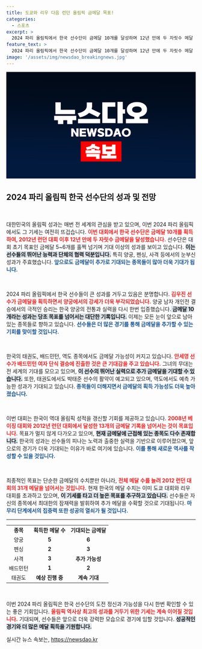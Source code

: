```yaml
---
title: 도쿄와 리우 다음 런던 올림픽 금메달 목표!
categories:
  - 스포츠
excerpt: >
  2024 파리 올림픽에서 한국 선수단이 금메달 10개를 달성하며 12년 만에 두 자릿수 메달 획득에 성공했습니다. 기대 이상의 성과를 이룬 선수들은 앞으로 남은 종목에서도 금을 더 추가할 가능성이 높아 관심이 집중되고 있습니다!
feature_text: >
  2024 파리 올림픽에서 한국 선수단이 금메달 10개를 달성하며 12년 만에 두 자릿수 메달 획득에 성공했습니다. 기대 이상의 성과를 이룬 선수들은 앞으로 남은 종목에서도 금을 더 추가할 가능성이 높아 관심이 집중되고 있습니다!
image: '/assets/img/newsdao_breakingnews.jpg'
---
```


<p><img src="/assets/img/newsdao_breakingnews.jpg" alt="ontimetimes 속보" /></p>

<h2 data-ke-size="size26">2024 파리 올림픽 한국 선수단의 성과 및 전망</h2>

<p data-ke-size="size16">&nbsp;</p>

<p>대한민국의 올림픽 성과는 매번 전 세계의 관심을 받고 있으며, 이번 2024 파리 올림픽에서도 그 기세는 여전히 뜨겁습니다. <b><span style="color: #ee2323;">이번 대회에서 한국 선수단은 금메달 10개를 획득하여, 2012년 런던 대회 이후 12년 만에 두 자릿수 금메달을 달성했습니다.</span></b> 선수단은 대회 초기 목표인 금메달 5~6개를 훌쩍 넘기며 기대 이상의 성과를 보이고 있습니다. <b><span style="background-color: #21538527;">이는 선수들의 뛰어난 능력과 단체의 협력 덕분입니다.</span></b> 특히 양궁, 펜싱, 사격 등에서의 눈부신 성과가 주효했습니다.<b><span style="color: #1a5490;"> 앞으로도 금메달이 추가로 기대되는 종목들이 많아 더욱 기대가 됩니다.</span></b></p>

<p data-ke-size="size16">&nbsp;</p>

<p>2024 파리 올림픽에서 한국 선수들이 큰 성과를 거두고 있음은 분명합니다. <b><span style="color: #ee2323;">김우진 선수가 금메달을 획득하면서 양궁에서의 강세가 더욱 부각되었습니다.</span></b> 양궁 남자 개인전 결승에서의 극적인 승리는 한국 양궁의 전통과 실력을 다시 한번 입증했습니다.<b><span style="background-color: #21538527;"> 금메달 10개라는 성과는 당초 목표를 넘어서는 대단한 기록입니다.</span></b> 이제는 모든 눈이 앞으로 남아 있는 종목들로 향하고 있습니다. <b><span style="color: #1a5490;">선수들은 더 많은 경기를 통해 금메달을 추가할 수 있는 기회를 맞이할 것입니다.</span></b></p>

<p data-ke-size="size16">&nbsp;</p>

<p>한국의 태권도, 배드민턴, 역도 종목에서도 금메달 가능성이 커지고 있습니다. <b><span style="color: #ee2323;">안세영 선수가 배드민턴 여자 단식 결승에 진출한 것은 큰 기대감을 주고 있습니다.</span></b> 그녀의 무대는 전 세계의 기대를 모으고 있으며, <b><span style="background-color: #21538527;">이 선수의 뛰어난 실력으로 추가 금메달을 기대할 수 있습니다.</span></b> 또한, 태권도에서도 박태준 선수의 활약이 예고되고 있으며, 역도에서도 예측 가능한 성과가 기대되고 있습니다.<b><span style="color: #1a5490;"> 종목들이 더해지면서 금메달의 획득 가능성도 더욱 높아졌습니다.</span></b></p>

<p data-ke-size="size16">&nbsp;</p>

<p>이번 대회는 한국이 역대 올림픽 성적을 갱신할 기회를 제공하고 있습니다. <b><span style="color: #ee2323;">2008년 베이징 대회와 2012년 런던 대회에서 달성한 13개의 금메달 기록을 넘어서는 것이 목표입니다.</span></b> 목표가 멀지 않게 다가오고 있으며, <b><span style="background-color: #21538527;">현재 금메달에 근접해 있는 종목도 다수 존재합니다.</span></b> 한국의 성과는 선수들의 피나는 노력과 출중한 실력을 기반으로 이루어졌으며, 앞으로의 경기가 더욱 기대되는 이유가 바로 여기에 있습니다. <b><span style="color: #1a5490;">이를 통해 새로운 역사를 작성할 수 있을 것입니다.</span></b></p>

<p data-ke-size="size16">&nbsp;</p>

<p>최종적인 목표는 단순한 금메달의 수치뿐만 아니라, <b><span style="color: #ee2323;">전체 메달 수를 늘려 2012 런던 대회의 31개 메달을 넘어서는 것입니다.</span></b> 현재 한국의 메달 수치는 이미 도쿄 대회와 리우 대회를 초과하고 있으며, <b><span style="background-color: #21538527;">이 기세를 타고 더 높은 목표를 추구하고 있습니다.</span></b> 선수들은 자신의 종목에서 최대한의 잠재력을 발휘하여 추가 메달을 수확할 것으로 기대됩니다.<b><span style="color: #1a5490;"> 마무리 단계에서의 집중력 또한 성공의 열쇠가 될 것입니다.</span></b></p>

<hr>

<table style="width: 100%;">
  <tbody>
    <tr>
      <td style="text-align: center; height: 17px;"><b>종목</b></td>
      <td style="text-align: center; height: 17px;"><b>획득한 메달 수</b></td>
      <td style="text-align: center; height: 17px;"><b>기대되는 금메달</b></td>
    </tr>
    <tr>
      <td style="text-align: center; height: 17px;">양궁</td>
      <td style="text-align: center; height: 17px;"><b>5</b></td>
      <td style="text-align: center; height: 17px;"><b>6</b></td>
    </tr>
    <tr>
      <td style="text-align: center; height: 17px;">펜싱</td>
      <td style="text-align: center; height: 17px;"><b>2</b></td>
      <td style="text-align: center; height: 17px;"><b>3</b></td>
    </tr>
    <tr>
      <td style="text-align: center; height: 17px;">사격</td>
      <td style="text-align: center; height: 17px;"><b>3</b></td>
      <td style="text-align: center; height: 17px;"><b>추가 가능성</b></td>
    </tr>
    <tr>
      <td style="text-align: center; height: 17px;">배드민턴</td>
      <td style="text-align: center; height: 17px;"><b>1</b></td>
      <td style="text-align: center; height: 17px;"><b>2</b></td>
    </tr>
    <tr>
      <td style="text-align: center; height: 17px;">태권도</td>
      <td style="text-align: center; height: 17px;"><b>예상 진행 중</b></td>
      <td style="text-align: center; height: 17px;"><b>계속 기대</b></td>
    </tr>
  </tbody>
</table>

<p data-ke-size="size16">&nbsp;</p>

<p>이번 2024 파리 올림픽은 한국 선수단의 도전 정신과 가능성을 다시 한번 확인할 수 있는 좋은 기회입니다. <b><span style="color: #ee2323;">올림픽 역사상 최고의 성과를 거두기 위한 기세는 계속 이어질 것입니다.</span></b> 기대되며, 선수들은 앞으로 더욱 강력한 모습으로 경기에 임할 것입니다. <b><span style="background-color: #21538527;">성공적인 경기와 더 많은 메달 획득을 기원합니다.</span></b></p>
실시간 뉴스 속보는, <a href="https://newsdao.kr" rel="dofollow">https://newsdao.kr</a>


